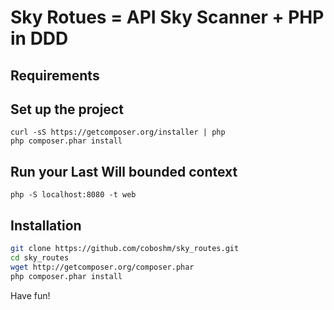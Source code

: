 Sky Rotues = API Sky Scanner + PHP in DDD
=====================

## Requirements

## Set up the project
    curl -sS https://getcomposer.org/installer | php
    php composer.phar install

## Run your Last Will bounded context
    php -S localhost:8080 -t web

## Installation

```bash
git clone https://github.com/coboshm/sky_routes.git
cd sky_routes
wget http://getcomposer.org/composer.phar
php composer.phar install
```

Have fun!
